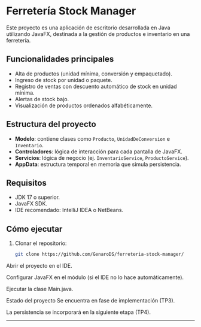 # Ferretería Stock Manager

Este proyecto es una aplicación de escritorio desarrollada en Java utilizando JavaFX, destinada a la gestión de productos e inventario en una ferretería.

## Funcionalidades principales

- Alta de productos (unidad mínima, conversión y empaquetado).
- Ingreso de stock por unidad o paquete.
- Registro de ventas con descuento automático de stock en unidad mínima.
- Alertas de stock bajo.
- Visualización de productos ordenados alfabéticamente.

## Estructura del proyecto

- **Modelo**: contiene clases como `Producto`, `UnidadDeConversion` e `Inventario`.
- **Controladores**: lógica de interacción para cada pantalla de JavaFX.
- **Servicios**: lógica de negocio (ej. `InventarioService`, `ProductoService`).
- **AppData**: estructura temporal en memoria que simula persistencia.

## Requisitos

- JDK 17 o superior.
- JavaFX SDK.
- IDE recomendado: IntelliJ IDEA o NetBeans.

## Cómo ejecutar

1. Clonar el repositorio:

   ```bash
   git clone https://github.com/GenaroDS/ferreteria-stock-manager/
Abrir el proyecto en el IDE.

Configurar JavaFX en el módulo (si el IDE no lo hace automáticamente).

Ejecutar la clase Main.java.

Estado del proyecto
Se encuentra en fase de implementación (TP3).

La persistencia se incorporará en la siguiente etapa (TP4).

---